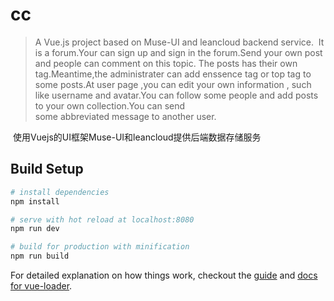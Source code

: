# cc

> A Vue.js project based on Muse-UI and leancloud backend service.
  It is a forum.Your can sign up and sign in the forum.Send your own post and people can comment on this topic. The posts has 
  their own tag.Meantime,the administrater can add enssence tag or top tag to some posts.At user page ,you can edit your own 
  information , such like username and avatar.You can follow some people and add posts to your own collection.You can send    
  some abbreviated message to another user.
  
  使用Vuejs的UI框架Muse-UI和leancloud提供后端数据存储服务
## Build Setup

``` bash
# install dependencies
npm install

# serve with hot reload at localhost:8080
npm run dev

# build for production with minification
npm run build
```

For detailed explanation on how things work, checkout the [guide](http://vuejs-templates.github.io/webpack/) and [docs for vue-loader](http://vuejs.github.io/vue-loader).

